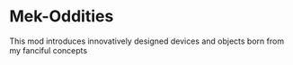 # Mek-Oddities
This mod introduces innovatively designed devices and objects born from my fanciful concepts
